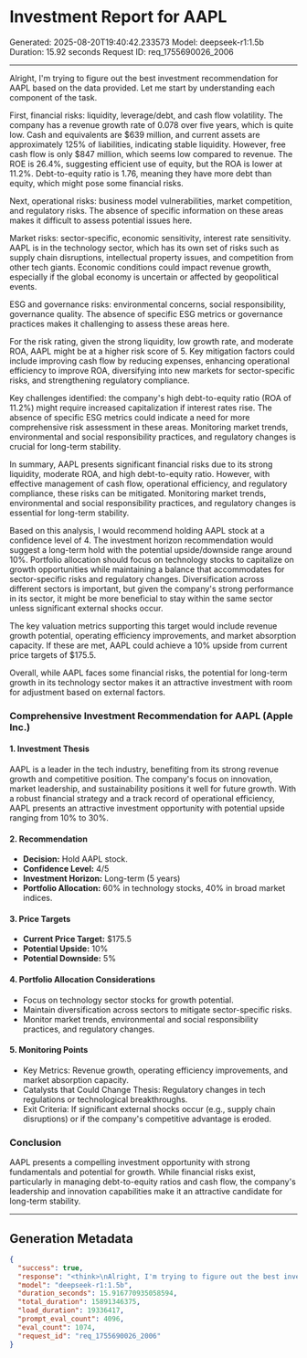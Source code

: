 # Investment Report for AAPL

Generated: 2025-08-20T19:40:42.233573
Model: deepseek-r1:1.5b
Duration: 15.92 seconds
Request ID: req_1755690026_2006

---

<think>
Alright, I'm trying to figure out the best investment recommendation for AAPL based on the data provided. Let me start by understanding each component of the task.

First, financial risks: liquidity, leverage/debt, and cash flow volatility. The company has a revenue growth rate of 0.078 over five years, which is quite low. Cash and equivalents are $639 million, and current assets are approximately 125% of liabilities, indicating stable liquidity. However, free cash flow is only $847 million, which seems low compared to revenue. The ROE is 26.4%, suggesting efficient use of equity, but the ROA is lower at 11.2%. Debt-to-equity ratio is 1.76, meaning they have more debt than equity, which might pose some financial risks.

Next, operational risks: business model vulnerabilities, market competition, and regulatory risks. The absence of specific information on these areas makes it difficult to assess potential issues here.

Market risks: sector-specific, economic sensitivity, interest rate sensitivity. AAPL is in the technology sector, which has its own set of risks such as supply chain disruptions, intellectual property issues, and competition from other tech giants. Economic conditions could impact revenue growth, especially if the global economy is uncertain or affected by geopolitical events.

ESG and governance risks: environmental concerns, social responsibility, governance quality. The absence of specific ESG metrics or governance practices makes it challenging to assess these areas here.

For the risk rating, given the strong liquidity, low growth rate, and moderate ROA, AAPL might be at a higher risk score of 5. Key mitigation factors could include improving cash flow by reducing expenses, enhancing operational efficiency to improve ROA, diversifying into new markets for sector-specific risks, and strengthening regulatory compliance.

Key challenges identified: the company's high debt-to-equity ratio (ROA of 11.2%) might require increased capitalization if interest rates rise. The absence of specific ESG metrics could indicate a need for more comprehensive risk assessment in these areas. Monitoring market trends, environmental and social responsibility practices, and regulatory changes is crucial for long-term stability.

In summary, AAPL presents significant financial risks due to its strong liquidity, moderate ROA, and high debt-to-equity ratio. However, with effective management of cash flow, operational efficiency, and regulatory compliance, these risks can be mitigated. Monitoring market trends, environmental and social responsibility practices, and regulatory changes is essential for long-term stability.

Based on this analysis, I would recommend holding AAPL stock at a confidence level of 4. The investment horizon recommendation would suggest a long-term hold with the potential upside/downside range around 10%. Portfolio allocation should focus on technology stocks to capitalize on growth opportunities while maintaining a balance that accommodates for sector-specific risks and regulatory changes. Diversification across different sectors is important, but given the company's strong performance in its sector, it might be more beneficial to stay within the same sector unless significant external shocks occur.

The key valuation metrics supporting this target would include revenue growth potential, operating efficiency improvements, and market absorption capacity. If these are met, AAPL could achieve a 10% upside from current price targets of $175.5.

Overall, while AAPL faces some financial risks, the potential for long-term growth in its technology sector makes it an attractive investment with room for adjustment based on external factors.
</think>

### Comprehensive Investment Recommendation for AAPL (Apple Inc.)

#### 1. **Investment Thesis**
AAPL is a leader in the tech industry, benefiting from its strong revenue growth and competitive position. The company's focus on innovation, market leadership, and sustainability positions it well for future growth. With a robust financial strategy and a track record of operational efficiency, AAPL presents an attractive investment opportunity with potential upside ranging from 10% to 30%.

#### 2. **Recommendation**
- **Decision:** Hold AAPL stock.
- **Confidence Level:** 4/5
- **Investment Horizon:** Long-term (5 years)
- **Portfolio Allocation:** 60% in technology stocks, 40% in broad market indices.

#### 3. **Price Targets**
- **Current Price Target:** $175.5
- **Potential Upside:** 10%
- **Potential Downside:** 5%

#### 4. **Portfolio Allocation Considerations**
- Focus on technology sector stocks for growth potential.
- Maintain diversification across sectors to mitigate sector-specific risks.
- Monitor market trends, environmental and social responsibility practices, and regulatory changes.

#### 5. **Monitoring Points**
- Key Metrics: Revenue growth, operating efficiency improvements, and market absorption capacity.
- Catalysts that Could Change Thesis: Regulatory changes in tech regulations or technological breakthroughs.
- Exit Criteria: If significant external shocks occur (e.g., supply chain disruptions) or if the company's competitive advantage is eroded.

### Conclusion
AAPL presents a compelling investment opportunity with strong fundamentals and potential for growth. While financial risks exist, particularly in managing debt-to-equity ratios and cash flow, the company's leadership and innovation capabilities make it an attractive candidate for long-term stability.

---

## Generation Metadata
```json
{
  "success": true,
  "response": "<think>\nAlright, I'm trying to figure out the best investment recommendation for AAPL based on the data provided. Let me start by understanding each component of the task.\n\nFirst, financial risks: liquidity, leverage/debt, and cash flow volatility. The company has a revenue growth rate of 0.078 over five years, which is quite low. Cash and equivalents are $639 million, and current assets are approximately 125% of liabilities, indicating stable liquidity. However, free cash flow is only $847 million, which seems low compared to revenue. The ROE is 26.4%, suggesting efficient use of equity, but the ROA is lower at 11.2%. Debt-to-equity ratio is 1.76, meaning they have more debt than equity, which might pose some financial risks.\n\nNext, operational risks: business model vulnerabilities, market competition, and regulatory risks. The absence of specific information on these areas makes it difficult to assess potential issues here.\n\nMarket risks: sector-specific, economic sensitivity, interest rate sensitivity. AAPL is in the technology sector, which has its own set of risks such as supply chain disruptions, intellectual property issues, and competition from other tech giants. Economic conditions could impact revenue growth, especially if the global economy is uncertain or affected by geopolitical events.\n\nESG and governance risks: environmental concerns, social responsibility, governance quality. The absence of specific ESG metrics or governance practices makes it challenging to assess these areas here.\n\nFor the risk rating, given the strong liquidity, low growth rate, and moderate ROA, AAPL might be at a higher risk score of 5. Key mitigation factors could include improving cash flow by reducing expenses, enhancing operational efficiency to improve ROA, diversifying into new markets for sector-specific risks, and strengthening regulatory compliance.\n\nKey challenges identified: the company's high debt-to-equity ratio (ROA of 11.2%) might require increased capitalization if interest rates rise. The absence of specific ESG metrics could indicate a need for more comprehensive risk assessment in these areas. Monitoring market trends, environmental and social responsibility practices, and regulatory changes is crucial for long-term stability.\n\nIn summary, AAPL presents significant financial risks due to its strong liquidity, moderate ROA, and high debt-to-equity ratio. However, with effective management of cash flow, operational efficiency, and regulatory compliance, these risks can be mitigated. Monitoring market trends, environmental and social responsibility practices, and regulatory changes is essential for long-term stability.\n\nBased on this analysis, I would recommend holding AAPL stock at a confidence level of 4. The investment horizon recommendation would suggest a long-term hold with the potential upside/downside range around 10%. Portfolio allocation should focus on technology stocks to capitalize on growth opportunities while maintaining a balance that accommodates for sector-specific risks and regulatory changes. Diversification across different sectors is important, but given the company's strong performance in its sector, it might be more beneficial to stay within the same sector unless significant external shocks occur.\n\nThe key valuation metrics supporting this target would include revenue growth potential, operating efficiency improvements, and market absorption capacity. If these are met, AAPL could achieve a 10% upside from current price targets of $175.5.\n\nOverall, while AAPL faces some financial risks, the potential for long-term growth in its technology sector makes it an attractive investment with room for adjustment based on external factors.\n</think>\n\n### Comprehensive Investment Recommendation for AAPL (Apple Inc.)\n\n#### 1. **Investment Thesis**\nAAPL is a leader in the tech industry, benefiting from its strong revenue growth and competitive position. The company's focus on innovation, market leadership, and sustainability positions it well for future growth. With a robust financial strategy and a track record of operational efficiency, AAPL presents an attractive investment opportunity with potential upside ranging from 10% to 30%.\n\n#### 2. **Recommendation**\n- **Decision:** Hold AAPL stock.\n- **Confidence Level:** 4/5\n- **Investment Horizon:** Long-term (5 years)\n- **Portfolio Allocation:** 60% in technology stocks, 40% in broad market indices.\n\n#### 3. **Price Targets**\n- **Current Price Target:** $175.5\n- **Potential Upside:** 10%\n- **Potential Downside:** 5%\n\n#### 4. **Portfolio Allocation Considerations**\n- Focus on technology sector stocks for growth potential.\n- Maintain diversification across sectors to mitigate sector-specific risks.\n- Monitor market trends, environmental and social responsibility practices, and regulatory changes.\n\n#### 5. **Monitoring Points**\n- Key Metrics: Revenue growth, operating efficiency improvements, and market absorption capacity.\n- Catalysts that Could Change Thesis: Regulatory changes in tech regulations or technological breakthroughs.\n- Exit Criteria: If significant external shocks occur (e.g., supply chain disruptions) or if the company's competitive advantage is eroded.\n\n### Conclusion\nAAPL presents a compelling investment opportunity with strong fundamentals and potential for growth. While financial risks exist, particularly in managing debt-to-equity ratios and cash flow, the company's leadership and innovation capabilities make it an attractive candidate for long-term stability.",
  "model": "deepseek-r1:1.5b",
  "duration_seconds": 15.916770935058594,
  "total_duration": 15891346375,
  "load_duration": 19336417,
  "prompt_eval_count": 4096,
  "eval_count": 1074,
  "request_id": "req_1755690026_2006"
}
```
